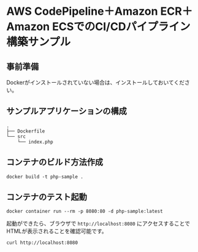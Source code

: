 # AWS CodePipeline＋Amazon ECR＋Amazon ECSでのCI/CDパイプライン構築サンプル


## 事前準備

Dockerがインストールされていない場合は、インストールしておいてください。

## サンプルアプリケーションの構成

```shell
.
├── Dockerfile
└── src
    └── index.php
```

## コンテナのビルド方法作成


```shell
docker build -t php-sample .
```

## コンテナのテスト起動

```shell
docker container run --rm -p 8080:80 -d php-sample:latest
```

起動ができたら、ブラウザで `http://localhost:8080` にアクセスすることでHTMLが表示されることを確認可能です。

```shell
curl http://localhost:8080
```
